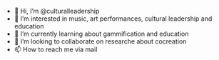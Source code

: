 - 👋 Hi, I’m @culturalleadership
- 👀 I’m interested in music, art performances, cultural leadership and education
- 🌱 I’m currently learning about gammification and education
- 💞️ I’m looking to collaborate on researche about cocreation
- 📫 How to reach me via mail


<!---
culturalleadership/culturalleadership is a ✨ special ✨ repository because its `README.md` (this file) appears on your GitHub profile.
You can click the Preview link to take a look at your changes.
--->
